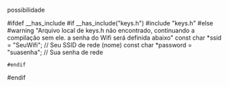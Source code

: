 possibilidade 

#ifdef __has_include
    #if __has_include("keys.h")
        #include "keys.h"
    #else
        #warning "Arquivo local de keys.h não encontrado, continuando a compilação sem ele. a senha do Wifi será definida abaixo"
        const char *ssid = "SeuWifi"; // Seu SSID de rede (nome)
        const char *password = "suasenha"; // Sua senha de rede
      
    #endif
#endif